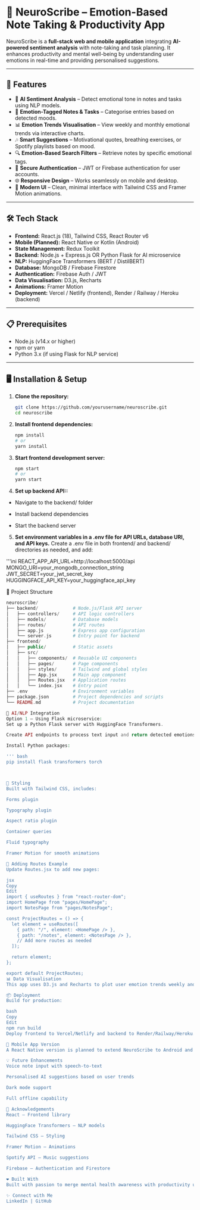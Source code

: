 # 📝 NeuroScribe – Emotion-Based Note Taking & Productivity App

NeuroScribe is a **full-stack web and mobile application** integrating **AI-powered sentiment analysis** with note-taking and task planning. It enhances productivity and mental well-being by understanding user emotions in real-time and providing personalised suggestions.

---

## 🚀 Features

- 🧠 **AI Sentiment Analysis** – Detect emotional tone in notes and tasks using NLP models.
- 📝 **Emotion-Tagged Notes & Tasks** – Categorise entries based on detected moods.
- 📊 **Emotion Trends Visualisation** – View weekly and monthly emotional trends via interactive charts.
- 🎶 **Smart Suggestions** – Motivational quotes, breathing exercises, or Spotify playlists based on mood.
- 🔍 **Emotion-Based Search Filters** – Retrieve notes by specific emotional tags.
- 🔐 **Secure Authentication** – JWT or Firebase authentication for user accounts.
- 🌐 **Responsive Design** – Works seamlessly on mobile and desktop.
- 🎨 **Modern UI** – Clean, minimal interface with Tailwind CSS and Framer Motion animations.

---

## 🛠️ Tech Stack

- **Frontend:** React.js (18), Tailwind CSS, React Router v6
- **Mobile (Planned):** React Native or Kotlin (Android)
- **State Management:** Redux Toolkit
- **Backend:** Node.js + Express.js OR Python Flask for AI microservice
- **NLP:** HuggingFace Transformers (BERT / DistilBERT)
- **Database:** MongoDB / Firebase Firestore
- **Authentication:** Firebase Auth / JWT
- **Data Visualisation:** D3.js, Recharts
- **Animations:** Framer Motion
- **Deployment:** Vercel / Netlify (frontend), Render / Railway / Heroku (backend)

---

## 📋 Prerequisites

- Node.js (v14.x or higher)
- npm or yarn
- Python 3.x (if using Flask for NLP service)

---

## 🖥️ Installation & Setup

1. **Clone the repository:**

   ```bash
   git clone https://github.com/yourusername/neuroscribe.git
   cd neuroscribe
   
2. **Install frontend dependencies:**
   
   ```bash
   npm install
   # or
   yarn install
3. **Start frontend development server:**
   
    ```bash
   npm start
   # or
   yarn start

4. **Set up backend API::**

- Navigate to the backend/ folder

- Install backend dependencies

- Start the backend server

5. **Set environment variables in a .env file for API URLs, database URI, and API keys.**
   Create a .env file in both frontend/ and backend/ directories as needed, and add:

'''ini
   REACT_APP_API_URL=http://localhost:5000/api
MONGO_URI=your_mongodb_connection_string
JWT_SECRET=your_jwt_secret_key
HUGGINGFACE_API_KEY=your_huggingface_api_key

📁 Project Structure
```php
neuroscribe/
├── backend/             # Node.js/Flask API server
│   ├── controllers/     # API logic controllers
│   ├── models/          # Database models
│   ├── routes/          # API routes
│   ├── app.js           # Express app configuration
│   └── server.js        # Entry point for backend
├── frontend/
│   ├── public/          # Static assets
│   ├── src/
│   │   ├── components/  # Reusable UI components
│   │   ├── pages/       # Page components
│   │   ├── styles/      # Tailwind and global styles
│   │   ├── App.jsx      # Main app component
│   │   ├── Routes.jsx   # Application routes
│   │   └── index.jsx    # Entry point
├── .env                 # Environment variables
├── package.json         # Project dependencies and scripts
└── README.md            # Project documentation

🧠 AI/NLP Integration
Option 1 – Using Flask microservice:
Set up a Python Flask server with HuggingFace Transformers.

Create API endpoints to process text input and return detected emotions.

Install Python packages:

''' bash
pip install flask transformers torch



🎨 Styling
Built with Tailwind CSS, includes:

Forms plugin

Typography plugin

Aspect ratio plugin

Container queries

Fluid typography

Framer Motion for smooth animations

🔄 Adding Routes Example
Update Routes.jsx to add new pages:

jsx
Copy
Edit
import { useRoutes } from "react-router-dom";
import HomePage from "pages/HomePage";
import NotesPage from "pages/NotesPage";

const ProjectRoutes = () => {
  let element = useRoutes([
    { path: "/", element: <HomePage /> },
    { path: "/notes", element: <NotesPage /> },
    // Add more routes as needed
  ]);

  return element;
};

export default ProjectRoutes;
📊 Data Visualisation
This app uses D3.js and Recharts to plot user emotion trends weekly and monthly for better mental health awareness.

📦 Deployment
Build for production:

bash
Copy
Edit
npm run build
Deploy frontend to Vercel/Netlify and backend to Render/Railway/Heroku.

📱 Mobile App Version
A React Native version is planned to extend NeuroScribe to Android and iOS with the same backend API for seamless cross-platform usage.

💡 Future Enhancements
Voice note input with speech-to-text

Personalised AI suggestions based on user trends

Dark mode support

Full offline capability

🙏 Acknowledgements
React – Frontend library

HuggingFace Transformers – NLP models

Tailwind CSS – Styling

Framer Motion – Animations

Spotify API – Music suggestions

Firebase – Authentication and Firestore

❤️ Built With
Built with passion to merge mental health awareness with productivity using modern web and AI technologies.

✨ Connect with Me
LinkedIn | GitHub




